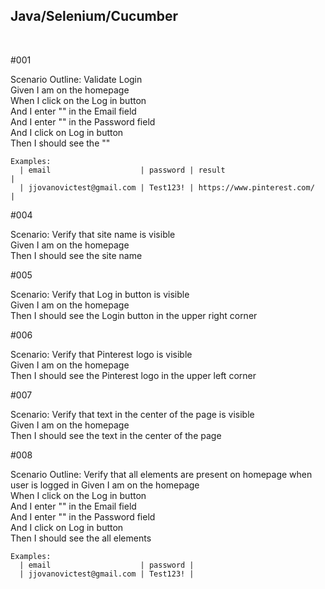 <h2>Java/Selenium/Cucumber</h2>
<br>

#001

  Scenario Outline: Validate Login  
    Given I am on the homepage    
    When I click on the Log in button    
    And I enter "<email>" in the Email field   
    And I enter "<password>" in the Password field    
    And I click on Log in button   
    Then I should see the "<result>"
    

    Examples:
      | email                    | password | result                      |
      | jjovanovictest@gmail.com | Test123! | https://www.pinterest.com/  |


#004
  
  Scenario: Verify that site name is visible  
    Given I am on the homepage    
    Then I should see the site name
    

#005
  
  Scenario: Verify that Log in button is visible  
    Given I am on the homepage  
    Then I should see the Login button in the upper right corner
  
  
#006
  
  Scenario: Verify that Pinterest logo is visible  
    Given I am on the homepage   
    Then I should see the Pinterest logo in the upper left corner
    
  
#007
  
  Scenario: Verify that text in the center of the page is visible   
    Given I am on the homepage  
    Then I should see the text in the center of the page

  
#008
  
  Scenario Outline: Verify that all elements are present on homepage when user is logged in 
    Given I am on the homepage  
    When I click on the Log in button  
    And I enter "<email>" in the Email field  
    And I enter "<password>" in the Password field  
    And I click on Log in button  
    Then I should see the all elements
  

    Examples:
      | email                    | password |
      | jjovanovictest@gmail.com | Test123! |

  <br>

